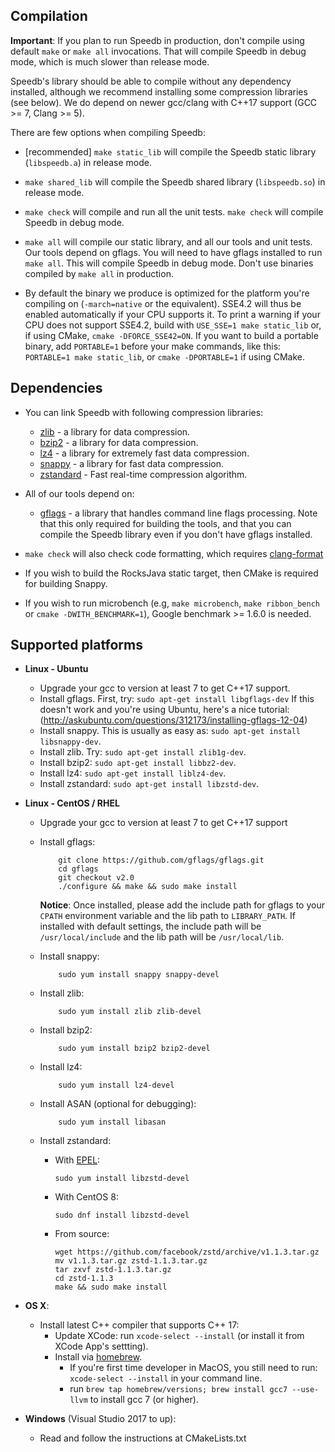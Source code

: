 ## Compilation

**Important**: If you plan to run Speedb in production, don't compile using
default `make` or `make all` invocations. That will compile Speedb in debug
mode, which is much slower than release mode.

Speedb's library should be able to compile without any dependency installed,
although we recommend installing some compression libraries (see below). We do
depend on newer gcc/clang with C++17 support (GCC >= 7, Clang >= 5).

There are few options when compiling Speedb:

-   [recommended] `make static_lib` will compile the Speedb static library
    (`libspeedb.a`) in release mode.

-   `make shared_lib` will compile the Speedb shared library (`libspeedb.so`)
    in release mode.

-   `make check` will compile and run all the unit tests. `make check` will
    compile Speedb in debug mode.

-   `make all` will compile our static library, and all our tools and unit
    tests. Our tools depend on gflags. You will need to have gflags installed to
    run `make all`. This will compile Speedb in debug mode. Don't use binaries
    compiled by `make all` in production.

-   By default the binary we produce is optimized for the platform you're
    compiling on (`-march=native` or the equivalent). SSE4.2 will thus be
    enabled automatically if your CPU supports it. To print a warning if your
    CPU does not support SSE4.2, build with `USE_SSE=1 make static_lib` or, if
    using CMake, `cmake -DFORCE_SSE42=ON`. If you want to build a portable
    binary, add `PORTABLE=1` before your make commands, like this:
    `PORTABLE=1 make static_lib`, or `cmake -DPORTABLE=1` if using CMake.

## Dependencies

-   You can link Speedb with following compression libraries:

    -   [zlib](http://www.zlib.net/) - a library for data compression.
    -   [bzip2](http://www.bzip.org/) - a library for data compression.
    -   [lz4](https://github.com/lz4/lz4) - a library for extremely fast data
        compression.
    -   [snappy](http://google.github.io/snappy/) - a library for fast data
        compression.
    -   [zstandard](http://www.zstd.net) - Fast real-time compression algorithm.

-   All of our tools depend on:

    -   [gflags](https://gflags.github.io/gflags/) - a library that handles
        command line flags processing. Note that this only required for building
        the tools, and that you can compile the Speedb library even if you don't
        have gflags installed.

-   `make check` will also check code formatting, which requires
    [clang-format](https://clang.llvm.org/docs/ClangFormat.html)

-   If you wish to build the RocksJava static target, then CMake is required for
    building Snappy.

-   If you wish to run microbench (e.g, `make microbench`, `make ribbon_bench`
    or `cmake -DWITH_BENCHMARK=1`), Google benchmark >= 1.6.0 is needed.

## Supported platforms

-   **Linux - Ubuntu**

    -   Upgrade your gcc to version at least 7 to get C++17 support.
    -   Install gflags. First, try: `sudo apt-get install libgflags-dev` If this
        doesn't work and you're using Ubuntu, here's a nice tutorial:
        (http://askubuntu.com/questions/312173/installing-gflags-12-04)
    -   Install snappy. This is usually as easy as:
        `sudo apt-get install libsnappy-dev`.
    -   Install zlib. Try: `sudo apt-get install zlib1g-dev`.
    -   Install bzip2: `sudo apt-get install libbz2-dev`.
    -   Install lz4: `sudo apt-get install liblz4-dev`.
    -   Install zstandard: `sudo apt-get install libzstd-dev`.

-   **Linux - CentOS / RHEL**

    -   Upgrade your gcc to version at least 7 to get C++17 support
    -   Install gflags:

                git clone https://github.com/gflags/gflags.git
                cd gflags
                git checkout v2.0
                ./configure && make && sudo make install

        **Notice**: Once installed, please add the include path for gflags to
        your `CPATH` environment variable and the lib path to `LIBRARY_PATH`. If
        installed with default settings, the include path will be
        `/usr/local/include` and the lib path will be `/usr/local/lib`.

    -   Install snappy:

                sudo yum install snappy snappy-devel

    -   Install zlib:

                sudo yum install zlib zlib-devel

    -   Install bzip2:

                sudo yum install bzip2 bzip2-devel

    -   Install lz4:

                sudo yum install lz4-devel

    -   Install ASAN (optional for debugging):

                sudo yum install libasan

    -   Install zstandard:

        -   With [EPEL](https://fedoraproject.org/wiki/EPEL):

                sudo yum install libzstd-devel

        -   With CentOS 8:

                sudo dnf install libzstd-devel

        -   From source:

                wget https://github.com/facebook/zstd/archive/v1.1.3.tar.gz
                mv v1.1.3.tar.gz zstd-1.1.3.tar.gz
                tar zxvf zstd-1.1.3.tar.gz
                cd zstd-1.1.3
                make && sudo make install

-   **OS X**:

    -   Install latest C++ compiler that supports C++ 17:
        -   Update XCode: run `xcode-select --install` (or install it from XCode
            App's settting).
        -   Install via [homebrew](http://brew.sh/).
            -   If you're first time developer in MacOS, you still need to run:
                `xcode-select --install` in your command line.
            -   run `brew tap homebrew/versions; brew install gcc7 --use-llvm`
                to install gcc 7 (or higher).

-   **Windows** (Visual Studio 2017 to up):
    -   Read and follow the instructions at CMakeLists.txt

